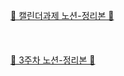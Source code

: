<a href="https://www.notion.so/54f51b21d0eb4e369f959e624ee13a89"> 🥨 캘린더과제 노션-정리본 🥨</a> 
</br></br></br></br>
<a href="https://www.notion.so/3-dc5321cb016040a69c1fe547c04b2765">👀 3주차 노션-정리본 👀</a>
